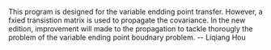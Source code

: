 This program is designed for the variable endding point transfer. However, a fxied transistion matrix is used to propagate the covariance. In the new edition, improvement will made to the propagation to tackle thorougly the problem of the variable ending point boudnary problem. 
-- Liqiang Hou 
